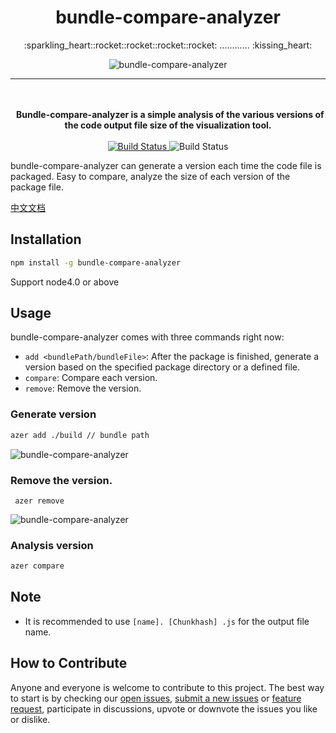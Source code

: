 <h1 align="center">bundle-compare-analyzer</h1>

<p align="center">
  :sparkling_heart::rocket::rocket::rocket::rocket: ............ :kissing_heart:
</p>

<p align="center">
  <img alt="bundle-compare-analyzer" src="https://raw.githubusercontent.com/lanjingling0510/bundle-compare-analyzer/master/.github/screenshot_1.png">
</p>

---



<p align="center">
  <br><br>
  <b>
    Bundle-compare-analyzer is a simple analysis of the various versions of the code output file size of the visualization tool.
  </b>
  <br><br>
  <a href="https://www.npmjs.com/package/bundle-compare-analyzer">
    <img alt="Build Status" src="https://img.shields.io/npm/v/bundle-compare-analyzer.svg?style=flat-square">
  </a>

  <a>
    <img alt="Build Status"  src="https://img.shields.io/travis/lanjingling0510/react-mobile-datepicker/master.svg?style=flat-square">
  </a>

</p>


bundle-compare-analyzer can generate a version each time the code file is packaged. Easy to compare, analyze the size of each version of the package file.

<a href="./README_EN.md">中文文档</a>

## Installation

```sh
npm install -g bundle-compare-analyzer
```

Support node4.0 or above

## Usage

bundle-compare-analyzer comes with three commands right now:
 - `add <bundlePath/bundleFile>`: After the package is finished, generate a version based on the specified package directory or a defined file.
 - `compare`: Compare each version.
 - `remove`: Remove the version.




 ### Generate version

 ```sh
 azer add ./build // bundle path

 ```

   <img alt="bundle-compare-analyzer" src="https://raw.githubusercontent.com/lanjingling0510/bundle-compare-analyzer/master/.github/screenshot_2.png">


 ### Remove the version.

 ```
  azer remove
```

<img alt="bundle-compare-analyzer" src="https://raw.githubusercontent.com/lanjingling0510/bundle-compare-analyzer/master/.github/screenshot_3.png">


 ### Analysis version

 ```sh
 azer compare
 ```

 ## Note

 - It is recommended to use `[name]. [Chunkhash] .js` for the output file name.


 ## How to Contribute

Anyone and everyone is welcome to contribute to this project. The best way to
start is by checking our [open issues](https://github.com/lanjingling0510/bundle-compare-analyzer/issues),
[submit a new issues](https://github.com/lanjingling0510/bundle-compare-analyzer/issues/new?labels=bug) or
[feature request](https://github.com/lanjingling0510/bundle-compare-analyzer/issues/new?labels=enhancement),
participate in discussions, upvote or downvote the issues you like or dislike.
